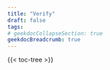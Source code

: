 ```yaml
---
title: "Verify"
draft: false
tags:
# geekdocCollapseSection: true
geekdocBreadcrumb: true
---
```


{{< toc-tree >}}

